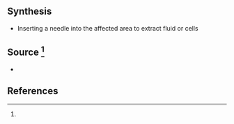 ## Synthesis
- Inserting a needle into the affected area to extract fluid or cells
## Source [^1]
- 
## References

[^1]:
